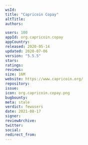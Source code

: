 ```yaml
---
wsId: 
title: "Capricoin Copay"
altTitle: 
authors:

users: 100
appId: org.capricoin.copay
appCountry: 
released: 2020-05-14
updated: 2020-07-06
version: "5.5.5"
stars: 
ratings: 
reviews: 
size: 16M
website: https://www.capricoin.org/
repository: 
issue: 
icon: org.capricoin.copay.png
bugbounty: 
meta: stale
verdict: fewusers
date: 2021-08-17
signer: 
reviewArchive:
twitter: 
social:
redirect_from:
---
```


